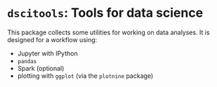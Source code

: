 `dscitools`: Tools for data science
===================================

This package collects some utilities for working on data analyses.
It is designed for a workflow using:

- Jupyter with IPython
- `pandas`
- Spark (optional)
- plotting with `ggplot` (via the `plotnine` package)


